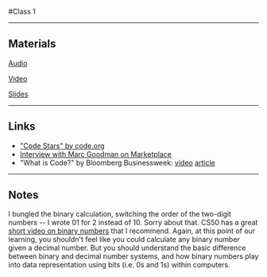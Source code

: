 #Class 1

---

## Materials

[Audio](https://soundcloud.com/launchcode-mentor-center/hello-world-spring-2016-class-1)

[Video](https://www.youtube.com/watch?v=j2kkwcZLsaA&feature=youtu.be)

[Slides](slides.pdf)

---

## Links

* ["Code Stars" by code.org](https://www.youtube.com/watch?v=dU1xS07N-FA)
* [Interview with Marc Goodman on Marketplace](http://www.marketplace.org/2015/02/20/tech/big-book/we-have-some-catching-do-cyber-security)
* "What is Code?" by Bloomberg Businessweek: [video](https://vimeo.com/130987431) [article](http://www.bloomberg.com/graphics/2015-paul-ford-what-is-code/)

---

## Notes

I bungled the binary calculation, switching the order of the two-digit numbers -- I wrote 01 for 2 instead of 10. Sorry about that. CS50 has a great [short video on binary numbers](https://www.youtube.com/watch?v=hacBFrgtQjQ) that I recommend. Again, at this point of our learning, you shouldn't feel like you could calculate any binary number given a decimal number. But you should understand the basic difference between binary and decimal number systems, and how binary numbers play into data representation using bits (i.e. 0s and 1s) within computers.